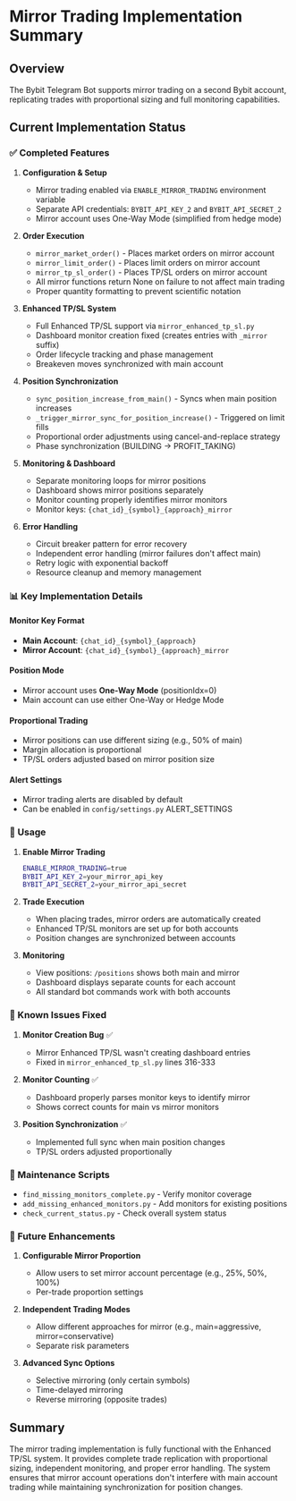 # Mirror Trading Implementation Summary

## Overview
The Bybit Telegram Bot supports mirror trading on a second Bybit account, replicating trades with proportional sizing and full monitoring capabilities.

## Current Implementation Status

### ✅ Completed Features

1. **Configuration & Setup**
   - Mirror trading enabled via `ENABLE_MIRROR_TRADING` environment variable
   - Separate API credentials: `BYBIT_API_KEY_2` and `BYBIT_API_SECRET_2`
   - Mirror account uses One-Way Mode (simplified from hedge mode)

2. **Order Execution**
   - `mirror_market_order()` - Places market orders on mirror account
   - `mirror_limit_order()` - Places limit orders on mirror account  
   - `mirror_tp_sl_order()` - Places TP/SL orders on mirror account
   - All mirror functions return None on failure to not affect main trading
   - Proper quantity formatting to prevent scientific notation

3. **Enhanced TP/SL System**
   - Full Enhanced TP/SL support via `mirror_enhanced_tp_sl.py`
   - Dashboard monitor creation fixed (creates entries with `_mirror` suffix)
   - Order lifecycle tracking and phase management
   - Breakeven moves synchronized with main account

4. **Position Synchronization**
   - `sync_position_increase_from_main()` - Syncs when main position increases
   - `_trigger_mirror_sync_for_position_increase()` - Triggered on limit fills
   - Proportional order adjustments using cancel-and-replace strategy
   - Phase synchronization (BUILDING → PROFIT_TAKING)

5. **Monitoring & Dashboard**
   - Separate monitoring loops for mirror positions
   - Dashboard shows mirror positions separately
   - Monitor counting properly identifies mirror monitors
   - Monitor keys: `{chat_id}_{symbol}_{approach}_mirror`

6. **Error Handling**
   - Circuit breaker pattern for error recovery
   - Independent error handling (mirror failures don't affect main)
   - Retry logic with exponential backoff
   - Resource cleanup and memory management

### 📊 Key Implementation Details

#### Monitor Key Format
- **Main Account**: `{chat_id}_{symbol}_{approach}`
- **Mirror Account**: `{chat_id}_{symbol}_{approach}_mirror`

#### Position Mode
- Mirror account uses **One-Way Mode** (positionIdx=0)
- Main account can use either One-Way or Hedge Mode

#### Proportional Trading
- Mirror positions can use different sizing (e.g., 50% of main)
- Margin allocation is proportional
- TP/SL orders adjusted based on mirror position size

#### Alert Settings
- Mirror trading alerts are disabled by default
- Can be enabled in `config/settings.py` ALERT_SETTINGS

### 🔧 Usage

1. **Enable Mirror Trading**
   ```bash
   ENABLE_MIRROR_TRADING=true
   BYBIT_API_KEY_2=your_mirror_api_key
   BYBIT_API_SECRET_2=your_mirror_api_secret
   ```

2. **Trade Execution**
   - When placing trades, mirror orders are automatically created
   - Enhanced TP/SL monitors are set up for both accounts
   - Position changes are synchronized between accounts

3. **Monitoring**
   - View positions: `/positions` shows both main and mirror
   - Dashboard displays separate counts for each account
   - All standard bot commands work with both accounts

### 🐛 Known Issues Fixed

1. **Monitor Creation Bug** ✅
   - Mirror Enhanced TP/SL wasn't creating dashboard entries
   - Fixed in `mirror_enhanced_tp_sl.py` lines 316-333

2. **Monitor Counting** ✅  
   - Dashboard properly parses monitor keys to identify mirror
   - Shows correct counts for main vs mirror monitors

3. **Position Synchronization** ✅
   - Implemented full sync when main position changes
   - TP/SL orders adjusted proportionally

### 📝 Maintenance Scripts

- `find_missing_monitors_complete.py` - Verify monitor coverage
- `add_missing_enhanced_monitors.py` - Add monitors for existing positions
- `check_current_status.py` - Check overall system status

### 🚀 Future Enhancements

1. **Configurable Mirror Proportion**
   - Allow users to set mirror account percentage (e.g., 25%, 50%, 100%)
   - Per-trade proportion settings

2. **Independent Trading Modes**
   - Allow different approaches for mirror (e.g., main=aggressive, mirror=conservative)
   - Separate risk parameters

3. **Advanced Sync Options**
   - Selective mirroring (only certain symbols)
   - Time-delayed mirroring
   - Reverse mirroring (opposite trades)

## Summary

The mirror trading implementation is fully functional with the Enhanced TP/SL system. It provides complete trade replication with proportional sizing, independent monitoring, and proper error handling. The system ensures that mirror account operations don't interfere with main account trading while maintaining synchronization for position changes.